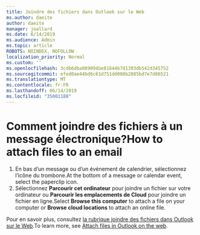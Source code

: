 ```yaml
---
title: Joindre des fichiers dans Outlook sur le Web
ms.author: daeite
author: daeite
manager: joallard
ms.date: 6/14/2019
ms.audience: Admin
ms.topic: article
ROBOTS: NOINDEX, NOFOLLOW
localization_priority: Normal
ms.custom: ''
ms.openlocfilehash: 3cdb6dba089094be81644b7d1393db542d345752
ms.sourcegitcommit: efed0ae44bd6c61d751dd008b2885bd7e7d86521
ms.translationtype: MT
ms.contentlocale: fr-FR
ms.lasthandoff: 06/14/2019
ms.locfileid: "35001188"
---
```

# <a name="how-to-attach-files-to-an-email"></a><span data-ttu-id="cb559-102">Comment joindre des fichiers à un message électronique?</span><span class="sxs-lookup"><span data-stu-id="cb559-102">How to attach files to an email</span></span>

1. <span data-ttu-id="cb559-103">En bas d’un message ou d’un événement de calendrier, sélectionnez l’icône du trombone.</span><span class="sxs-lookup"><span data-stu-id="cb559-103">At the bottom of a message or calendar event, select the paperclip icon.</span></span>
1. <span data-ttu-id="cb559-104">Sélectionnez **Parcourir cet ordinateur** pour joindre un fichier sur votre ordinateur ou **Parcourir les emplacements de Cloud** pour joindre un fichier en ligne.</span><span class="sxs-lookup"><span data-stu-id="cb559-104">Select **Browse this computer** to attach a file on your computer or **Browse cloud locations** to attach an online file.</span></span>

<span data-ttu-id="cb559-105">Pour en savoir plus, consultez [la rubrique joindre des fichiers dans Outlook sur le Web](https://support.office.com/article/48b8dca1-7a76-43ce-97d1-e1cf73893f55).</span><span class="sxs-lookup"><span data-stu-id="cb559-105">To learn more, see [Attach files in Outlook on the web](https://support.office.com/article/48b8dca1-7a76-43ce-97d1-e1cf73893f55).</span></span>